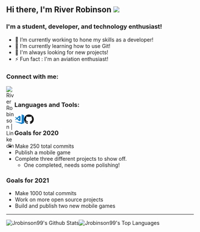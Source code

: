 ## Hi there, I'm River Robinson <img src="https://raw.githubusercontent.com/MartinHeinz/MartinHeinz/master/wave.gif" width="30px">

### I'm a student, developer, and technology enthusiast!
- 🔭 I’m currently working to hone my skills as a developer!
- 🌱 I’m currently learning how to use Git!
- 🔭 I'm always looking for new projects!
- ⚡ Fun fact : I'm an aviation enthusiast!

### Connect with me:
[<img align="left" alt="River Robinson | LinkedIn" width="22px" src="https://cdn.jsdelivr.net/npm/simple-icons@v3/icons/linkedin.svg" />][linkedin]

<br>

### Languages and Tools:

<img align="left" alt="Visual Studio Code" width="26px" src="https://raw.githubusercontent.com/github/explore/80688e429a7d4ef2fca1e82350fe8e3517d3494d/topics/visual-studio-code/visual-studio-code.png" />
<img align="left" alt="GitHub" width="26px" src="https://raw.githubusercontent.com/github/explore/78df643247d429f6cc873026c0622819ad797942/topics/github/github.png" />

<br>

### Goals for 2020
- Make 250 total commits
- Publish a mobile game
- Complete three different projects to show off. 
  - One completed, needs some polishing!

### Goals for 2021
- Make 1000 total commits
- Work on more open source projects
- Build and publish two new mobile games

---

<img align="left" alt="Jrobinson99's Github Stats" src="https://github-readme-stats.vercel.app/api?username=jrobinson99&show_icons=true&hide_border=true" />
<img align="left" alt="Jrobinson99's Top Languages" src="https://github-readme-stats.vercel.app/api/top-langs/?username=jrobinson99&layout=compact" />



[linkedin]: https://linkedin.com/in/river-robinson
